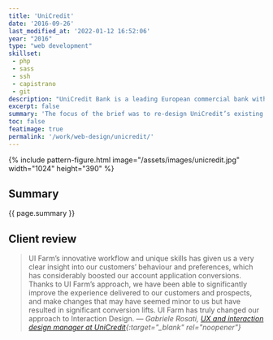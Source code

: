 ```yaml
---
title: 'UniCredit'
date: '2016-09-26'
last_modified_at: '2022-01-12 16:52:06'
year: "2016"
type: "web development"
skillset: 
 - php
 - sass
 - ssh
 - capistrano
 - git
description: "UniCredit Bank is a leading European commercial bank with an international network spanning 50 markets.."
excerpt: false
summary: 'The focus of the brief was to re-design UniCredit’s existing online acquisition landing pages for new customer acquisitions. We designed and developed a fully responsive site with <strong>custom experiences for smartphone, tablet and desktop</strong> to replace the existing desktop-only landing pages. Here is a brilliant <a href="https://silviamaggidesign.com/portfolio/acquisition-landing-pages-and-forms/">case study on the UX/design side</a> of the same project.'
toc: false
featimage: true
permalink: '/work/web-design/unicredit/'
---
```

{% include pattern-figure.html image="/assets/images/unicredit.jpg" width="1024" height="390" %}

<h2 class="text-center text-uppercase">Summary</h2>

<p class="lead">{{ page.summary }}</p>

<h2 class="text-center text-uppercase">Client review</h2>

> UI Farm’s innovative workflow and unique skills has given us a very clear insight into our customers’ behaviour and preferences, which has considerably boosted our account application conversions. Thanks to UI Farm’s approach, we have been able to significantly improve the experience delivered to our customers and prospects, and make changes that may have seemed minor to us but have resulted in significant conversion lifts. UI Farm has truly changed our approach to Interaction Design.
> <cite>— Gabriele Rosati, [UX and interaction design manager at UniCredit](https://www.linkedin.com/in/rosati/){:target="_blank" rel="noopener"}</cite>